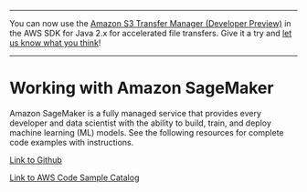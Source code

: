 --------

You can now use the [Amazon S3 Transfer Manager \(Developer Preview\)](https://bit.ly/2WQebiP) in the AWS SDK for Java 2\.x for accelerated file transfers\. Give it a try and [let us know what you think](https://bit.ly/3zT1YYM)\!

--------

# Working with Amazon SageMaker<a name="examples-sagemaker"></a>

 Amazon SageMaker is a fully managed service that provides every developer and data scientist with the ability to build, train, and deploy machine learning \(ML\) models\. See the following resources for complete code examples with instructions\.

 [Link to Github](https://github.com/awsdocs/aws-doc-sdk-examples/tree/master/javav2/example_code/sagemaker) 

 [Link to AWS Code Sample Catalog](http://docs.aws.amazon.com/code-samples/latest/catalog/code-catalog-javav2-example_code-sagemaker.html) 
